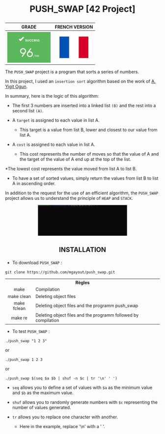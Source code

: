 # <p align="center">PUSH_SWAP [42 Project]</p>

<div align="center">
	<table>
		<tr><th>GRADE</th>
		<th>FRENCH VERSION</th></tr>
		<tr><th><img src="https://github.com/mgayout/mgayout/blob/main/img/note/96.png" height="100"></th>
		<th><a href= "https://github.com/mgayout/push_swap"><img src="https://github.com/mgayout/mgayout/blob/main/img/french.png" height="100"></a></th></tr>
	</table>
</div>

The `PUSH_SWAP` project is a program that sorts a series of numbers.

In this project, I used an `insertion sort` algorithm based on the work of <a href="https://medium.com/@ayogun/push-swap-c1f5d2d41e97">A. Yigit Ogun</a>.

In summary, here is the logic of this algorithm:

* The first 3 numbers are inserted into a linked list `(B)` and the rest into a second list `(A)`.

* A `target` is assigned to each value in list A.
	* This target is a value from list B, lower and closest to our value from list A. 

* A `cost` is assigned to each value in list A.
	* This cost represents the number of moves so that the value of A and the target of the value of A end up at the top of the list.

*The lowest cost represents the value moved from list A to list B.

* To have a set of sorted values, simply return the values ​​from list B to list A in ascending order.

In addition to the request for the use of an efficient algorithm, the `PUSH_SWAP` project allows us to understand the principle of `HEAP` and `STACK`.

<p align="center"><img src="clip/ps.gif" height="100"></p>

## <p> </p>

## <p align="center">INSTALLATION</p>

* To download `PUSH_SWAP` :

```shell
git clone https://github.com/mgayout/push_swap.git
```
<div align="center">
	<table>
		<tr><th colspan="2" align="center">Règles</th></tr>
		<tr><td align="center">make</td>
		<td>Compilation</td></tr>
		<tr><td align="center">make clean</td>
		<td>Deleting object files</td></tr>
		<tr><td align="center">make fclean</td>
		<td>Deleting object files and the programm push_swap</td></tr>
		<tr><td align="center">make re</td>
		<td>Deleting object files and the programm followed by compilation</td></tr>
	</table>
</div>

* To test `PUSH_SWAP` :

```shell
./push_swap "1 2 3"
```
or
```shell
./push_swap 1 2 3
```
or
```shell
./push_swap $(seq $a $b | shuf -n $c | tr '\n' ' ')
```
* `seq` allows you to define a set of values ​​with `$a` as the minimum value and `$b` as the maximum value.

* `shuf` allows you to randomly generate numbers with `$c` representing the number of values ​​generated.

* `tr` allows you to replace one character with another.
	* Here in the example, replace '\n' with a ' '.
